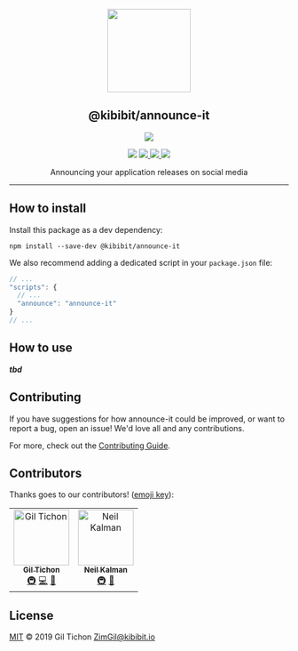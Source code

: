 <p align="center">
  <a href="https://github.com/Kibibit/announce-it" target="blank"><img src="http://kibibit.io/kibibit-assets/announce-it.svg" width="150" ></a>
  <h2 align="center">
    @kibibit/announce-it
  </h2>
</p>
<p align="center">
  <a href="https://www.npmjs.com/package/@kibibit/announce-it"><img src="https://img.shields.io/npm/v/@kibibit/announce-it/latest.svg?style=for-the-badge&logo=npm&color=CB3837"></a>
</p>
<p align="center">
  <a href="https://www.npmjs.com/package/@kibibit/announce-it"><img src="https://img.shields.io/npm/v/@kibibit/announce-it/next.svg?style=flat-square&logo=npm&color=CB3837"></a>
  <a href="https://travis-ci.org/Kibibit/announce-it">
  <img src="https://travis-ci.org/Kibibit/announce-it.svg?branch=master">
  </a>
  <a href="https://coveralls.io/github/Kibibit/announce-itbranch=master">
  <img src="https://coveralls.io/repos/github/Kibibit/announce-it/badge.svg?branch=master">
  </a>
  <a href="https://salt.bountysource.com/teams/kibibit"><img src="https://img.shields.io/endpoint.svg?url=https://monthly-salt.now.sh/kibibit&style=flat-square"></a>
</p>
<p align="center">
  Announcing your application releases on social media
</p>
<hr>

<!-- GENERAL DESCRIPTION IF NEEDED -->

## How to install
Install this package as a dev dependency:
```shell
npm install --save-dev @kibibit/announce-it
```

We also recommend adding a dedicated script in your `package.json` file:
```js
// ...
"scripts": {
  // ...
  "announce": "announce-it"
}
// ...
```

## How to use

***tbd***

<!-- TALK ABOUT ENV VARIABLES FOR SETUP -->
<!-- TALK ABOUT WHERE TO CONFIGURE THE TEMPLATE AND
    THE FACT IT'S A LODASH TEMPLATE + WHAT VARIABLES ARE SUPPORTED -->

## Contributing

If you have suggestions for how announce-it could be improved, or want to report a bug, open an issue! We'd love all and any contributions.

For more, check out the [Contributing Guide](CONTRIBUTING.md).

## Contributors

Thanks goes to our contributors! ([emoji key](https://allcontributors.org/docs/en/emoji-key)):

<!-- ALL-CONTRIBUTORS-LIST:START - Do not remove or modify this section -->
<!-- prettier-ignore -->
<table><tr><td align="center"><a href="https://github.com/ZimGil"><img src="https://avatars3.githubusercontent.com/u/39461857?v=4" width="100px;" alt="Gil Tichon"/><br /><sub><b>Gil Tichon</b></sub></a><br /><a href="#infra-ZimGil" title="Infrastructure (Hosting, Build-Tools, etc)">🚇</a> <a href="https://github.com/kibibit/announce-it/commits?author=ZimGil" title="Code">💻</a> <a href="#projectManagement-ZimGil" title="Project Management">📆</a></td><td align="center"><a href="http://thatkookooguy.kibibit.io"><img src="https://avatars3.githubusercontent.com/u/10427304?v=4" width="100px;" alt="Neil Kalman"/><br /><sub><b>Neil Kalman</b></sub></a><br /><a href="#infra-Thatkookooguy" title="Infrastructure (Hosting, Build-Tools, etc)">🚇</a> <a href="#ideas-Thatkookooguy" title="Ideas, Planning, & Feedback">🤔</a></td></tr></table>

<!-- ALL-CONTRIBUTORS-LIST:END -->

## License

[MIT](LICENSE) © 2019 Gil Tichon <ZimGil@kibibit.io>
